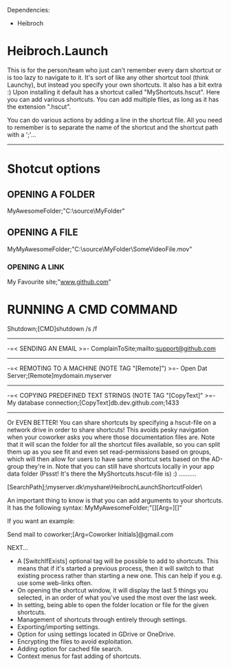 Dependencies:
- Heibroch


# Heibroch.Launch
This is for the person/team who just can't remember every darn shortcut or is too lazy to navigate to it.
It's sort of like any other shortcut tool (think Launchy), but instead you specify your own shortcuts. It also has a bit extra :)
Upon installing it default has a shortcut called "MyShortcuts.hscut". Here you can add various shortcuts. You can add multiple
files, as long as it has the extension ".hscut".

You can do various actions by adding a line in the shortcut file. All you need to remember is to separate the name of the shortcut
and the shortcut path with a ';'...

------------------------------------------------------------------------------

# Shotcut options


## OPENING A FOLDER
MyAwesomeFolder;"C:\source\MyFolder\"


## OPENING A FILE
MyMyAwesomeFolder;"C:\source\MyFolder\SomeVideoFile.mov"


### OPENING A LINK 
My Favourite site;"www.github.com"

# RUNNING A CMD COMMAND  
Shutdown;[CMD]shutdown /s /f

---------------------------------------------------------------------------
-=< SENDING AN EMAIL >=-
ComplainToSite;mailto:support@github.com

---------------------------------------------------------------------------
-=< REMOTING TO A MACHINE (NOTE TAG "[Remote]") >=-
Open Dat Server;[Remote]mydomain.myserver

---------------------------------------------------------------------------
-=< COPYING PREDEFINED TEXT STRINGS (NOTE TAG "[CopyText]" >=-
My database connection;[CopyText]db.dev.github.com;1433

---------------------------------------------------------------------------
Or EVEN BETTER! You can share shortcuts by specifying a hscut-file on a network drive in order to share shortcuts! This
avoids pesky navigation when your coworker asks you where those documentation files are. Note that it will scan the folder for 
all the shortcut files available, so you can split them up as you see fit and even set read-permissions based on groups, which
will then allow for users to have same shortcut sets based on the AD-group they're in. Note that you can still have shortcuts locally
in your app data folder (Pssst! It's there the MyShortcuts.hscut-file is) :) ..........

[SearchPath];\\myserver.dk\myshare\HeibrochLaunchShortcutFolder\

An important thing to know is that you can add arguments to your shortcuts. It has the following syntax:
MyMyAwesomeFolder;"[<shortcut>][Arg=<argumentName>][</shortcut>]"
  
If you want an example:

Send mail to coworker;[Arg=Coworker Initials]@gmail.com


NEXT...
- A [SwitchIfExists] optional tag will be possible to add to shortcuts. This means that if it's started a previous process, then it will switch to that existing process rather than starting a new one. This can help if you e.g. use some web-links often.
- On opening the shortcut window, it will display the last 5 things you selected, in an order of what you've used the most over the last week.
- In setting, being able to open the folder location or file for the given shortcuts.
- Management of shortcuts through entirely through settings.
- Exporting/importing settings.
- Option for using settings located in GDrive or OneDrive.
- Encrypting the files to avoid exploitation.
- Adding option for cached file search.
- Context menus for fast adding of shortcuts.
